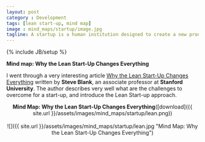 ```yaml
---
layout: post
category : Development
tags: [lean start-up, mind map]
image : mind_maps/startup/image.jpg
tagline: A startup is a human institution designed to create a new product or service under conditions of extreme uncertainty -  Eric Ries, The Lean Startup
---
```

{% include JB/setup %}

**Mind map: Why the Lean Start-Up Changes Everything**

<!--more-->

I went through a very interesting article [Why the Lean Start-Up Changes Everything](https://hbr.org/2013/05/why-the-lean-start-up-changes-everything) written by **Steve Blank**, an associate professor at **Stanford University**. The author describes very well what are the challenges to overcome for a start-up, and introduce the Lean Start-up approach.

<div style="text-align:center" markdown="1">

<b>Mind Map: Why the Lean Start-Up Changes Everything</b>([download]({{ site.url }}/assets/images/mind_maps/startup/lean.png))
<br>    
![]({{ site.url }}/assets/images/mind_maps/startup/lean.jpg "Mind Map: Why the Lean Start-Up Changes Everything")

</div>